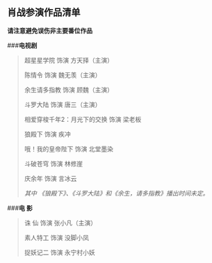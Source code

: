 ## 肖战参演作品清单
**请注意避免误伤非主要番位作品**

###**电视剧**
>超星星学院 饰演 方天择（主演）
>
>陈情令 饰演 魏无羡（主演）
>
>余生请多指教 饰演 顾魏（主演）
>
>斗罗大陆 饰演 唐三（主演）
>
>相爱穿梭千年2：月光下的交换 饰演 梁老板
>
>狼殿下 饰演 疾冲
>
>哦！我的皇帝陛下 饰演 北堂墨染
>
>斗破苍穹 饰演 林修崖
>
>庆余年 饰演 言冰云
>
>*其中 《狼殿下》、《斗罗大陆》和《余生，请多指教》播出时间未定。*

###**电 影**

>诛 仙  饰演 张小凡（主演）
>
>素人特工 饰演 没脚小凤
>
>捉妖记二 饰演 永宁村小妖
